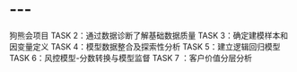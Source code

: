 # ---
狗熊会项目
TASK 2：通过数据诊断了解基础数据质量 
TASK 3：确定建模样本和因变量定义 
TASK 4：模型数据整合及探索性分析 
TASK 5：建立逻辑回归模型 
TASK 6：风控模型-分数转换与模型监督 
TASK 7 ：客户价值分层分析
